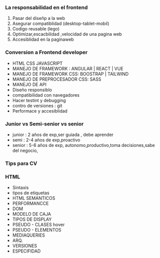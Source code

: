 ### La responsabilidad en el frontend

1. Pasar del diseñp a la web
2. Asegurar compatiblidad (desktop-tablet-mobil)
3. Codigo reusable (lego)
4. Optimizar,escacbilidad ,velocidad de una pagina web
5. Accesiblidad en la paginaweb

### Conversion a Frontend developer

-   HTML CSS JAVASCRIPT
-   MANEJO DE FRAMEWORK : ANGULAR | REACT | VUE
-   MANEJO DE FRAMEWORK CSS: BOOSTRAP | TAILWIND
-   MANEJO DE PREPROCESADOR CSS: SASS
-   MANEJO DE API 
-   Diseño responsiblo
-   compatibilidad con navegadores
-   Hacer testint y debugging
-   contro de versiones : git
-   Performace y accesiblidad

### Junior vs Semi-senior vs senior

- junior : 2 años de exp,ser guiada , debe aprender
- semi   : 2-4 años de exp,proactivo
- senior : 5-6 años de exp, autonomo,productivo,toma decisiones,sabe del negocio,

### Tips para CV

### HTML

-   Sintaxis
-   tipos de etiquetas
-   HTML SEMANTICOS
-   PERFORMANCCE
-   DOM
-   MODELO DE CAJA
-   TIPOS DE DISPLAY
-   PSEUDO - CLASES hover
-   PSEUDO - ELEMENTOS 
-   MEDIAQUERIES
-   ARQ.
-   VERSIONES
-   ESPECIFIDAD
